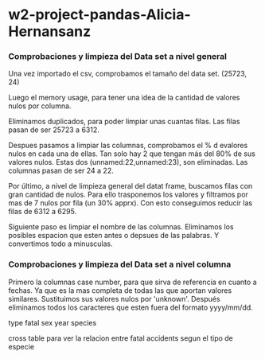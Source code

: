 # w2-project-pandas-Alicia-Hernansanz


### Comprobaciones y limpieza del Data set a nivel general


Una vez importado el csv, comprobamos el tamaño del data set. (25723, 24)

Luego el memory usage, para tener una idea de la cantidad de valores nulos por columna.



Eliminamos duplicados, para poder limpiar unas cuantas filas.
Las filas pasan de ser 25723 a 6312.

Despues pasamos a limpiar las columnas, comprobamos el % d evalores nulos en cada una de ellas.
Tan solo hay 2 que tengan más del 80% de sus valores nulos.
Estas dos (unnamed:22,unnamed:23), son eliminadas.
Las columnas pasan de ser 24 a 22.

Por último, a nivel de limpieza general del datat frame, buscamos filas con gran cantidad de nulos.
Para ello trasponemos los valores y filtramos por mas de 7 nulos por fila (un 30% apprx).
Con esto conseguimos reducir las filas de 6312 a 6295.

Siguiente paso es limpiar el nombre de las columnas.
Eliminamos los posibles espacion que esten antes o depsues de las palabras.
Y convertimos todo a minusculas.


### Comprobaciones y limpieza del Data set a nivel columna

Primero la columnas case number, para que sirva de referencia en cuanto a fechas. Ya que es la mas completa de todas las que aportan valores similares.
Sustituimos sus valores nulos por 'unknown'.
Después eliminamos todos los caracteres que esten fuera del formato yyyy/mm/dd.

type
fatal
sex
year
species

cross table para ver la relacion entre fatal accidents segun el tipo de especie



